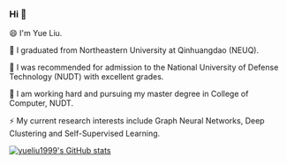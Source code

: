 ### Hi 👋

😄 I'm Yue Liu.

🔭 I graduated from Northeastern University at Qinhuangdao (NEUQ). 

🌱 I was recommended for admission to the National University of Defense Technology (NUDT) with excellent grades. 

👯 I am working hard and pursuing my master degree in College of Computer, NUDT. 

⚡ My current research interests include Graph Neural Networks, Deep Clustering and Self-Supervised Learning.


[![yueliu1999's GitHub stats](https://github-readme-stats.vercel.app/api?username=yueliu1999)](https://github.com/anuraghazra/github-readme-stats)

<!--
**yueliu1999/yueliu1999** is a ✨ _special_ ✨ repository because its `README.md` (this file) appears on your GitHub profile.

Here are some ideas to get you started:

- 🔭 I’m currently working on ...
- 🌱 I’m currently learning ...
- 👯 I’m looking to collaborate on ...
- 🤔 I’m looking for help with ...
- 💬 Ask me about ...
- 📫 How to reach me: ...
- 😄 Pronouns: ...
- ⚡ Fun fact: ...
-->
